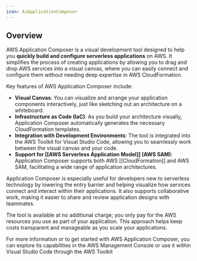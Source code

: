 ```yaml
---
icon: AiApplicationComposer
---
```

## Overview
AWS Application Composer is a visual development tool designed to help you **quickly build and configure serverless applications** on AWS. It simplifies the process of creating applications by allowing you to drag and drop AWS services into a visual canvas, where you can easily connect and configure them without needing deep expertise in AWS CloudFormation.

Key features of AWS Application Composer include:

- **Visual Canvas**: You can visualize and arrange your application components interactively, just like sketching out an architecture on a whiteboard.
- **Infrastructure as Code (IaC)**: As you build your architecture visually, Application Composer automatically generates the necessary CloudFormation templates.
- **Integration with Development Environments**: The tool is integrated into the AWS Toolkit for Visual Studio Code, allowing you to seamlessly work between the visual canvas and your code.
- **Support for [[AWS Serverless Application Model]] (AWS SAM)**: Application Composer supports both AWS [[CloudFormation]] and AWS SAM, facilitating a wide range of application architectures.

Application Composer is especially useful for developers new to serverless technology by lowering the entry barrier and helping visualize how services connect and interact within their applications. It also supports collaborative work, making it easier to share and review application designs with teammates.

The tool is available at no additional charge; you only pay for the AWS resources you use as part of your application. This approach helps keep costs transparent and manageable as you scale your applications.

For more information or to get started with AWS Application Composer, you can explore its capabilities in the AWS Management Console or use it within Visual Studio Code through the AWS Toolkit​